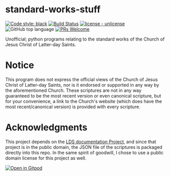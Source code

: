 # standard-works-stuff
[![Code style: black](https://img.shields.io/badge/code%20style-black-000000.svg)](https://github.com/ambv/black) [![Build Status](https://travis-ci.org/extremepayne/standard-works-stuff.svg?branch=master)](https://travis-ci.org/extremepayne/standard-works-stuff) [![license - unlicense](https://img.shields.io/badge/license-unlicense-blue)](https://unlicense.org/) ![GitHub top language](https://img.shields.io/github/languages/top/extremepayne/HighScor.svg) [![PRs Welcome](https://img.shields.io/badge/PRs-welcome-brightgreen.svg)](http://makeapullrequest.com) 

Unofficial; python programs relating to the standard works of the Church of Jesus Christ of Latter-day Saints.

# Notice
This program does not express the official views of the Church of Jesus Christ of Latter-day Saints, nor is it endorsed or supported in any way by the aforementioned Church. These scriptures are not in any way guaranteed to be the most recent version or even canonical scripture, but for your convenience, a link to the Church's website (which does have the most recent/canonical version) is provided with every scripture.

# Acknowledgments
This project depends on the [LDS documentation Project](https://github.com/mormon-documentation-project/lds-scriptures), and since that project is in the public domain, the JSON file of the scriptures is packaged directly into this repo. In the same spirit of goodwill, I chose to use a public domain license for this project as well.

[![Open in Gitpod](https://gitpod.io/button/open-in-gitpod.svg)](https://gitpod.io/#https://github.com/extremepayne/standard-works-stuff)
